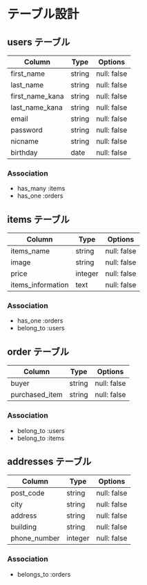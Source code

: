 # テーブル設計

## users テーブル

| Column          | Type   | Options     |
| --------------- | ------ | ----------- |
| first_name      | string | null: false |
| last_name       | string | null: false |
| first_name_kana | string | null: false |
| last_name_kana  | string | null: false |
| email           | string | null: false |
| password        | string | null: false |
| nicname         | string | null: false |
| birthday        | date   | null: false |

### Association

- has_many :items
- has_one  :orders

## items テーブル

| Column            | Type    | Options     |
| ----------------- | ------- | ----------- |
| items_name        | string  | null: false |
| image             | string  | null: false |
| price             | integer | null: false |
| items_information | text    | null: false |


### Association

- has_one :orders
- belong_to :users

## order テーブル

| Column         | Type       | Options     |
| -------------- | ---------- | ----------- |
| buyer          | string     | null: false |
| purchased_item | string     | null: false |

### Association

- belong_to :users
- belong_to :items

## addresses テーブル

| Column       | Type    | Options     |
| ------------ | ------- | ----------- |
| post_code    | string  | null: false |
| city         | string  | null: false |
| address      | string  | null: false |
| building     | string  | null: false |
| phone_number | integer | null: false |

### Association

- belongs_to :orders
